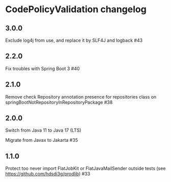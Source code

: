 # CodePolicyValidation changelog

## 3.0.0

Exclude log4j from use, and replace it by SLF4J and logback #43

## 2.2.0

Fix troubles with Spring Boot 3 #40

## 2.1.0

Remove check Repository annotation presence for repositories class on springBootNotRepositoryInRepositoryPackage #38

## 2.0.0

Switch from Java 11 to Java 17 (LTS)

Migrate from Javax to Jakarta #35

## 1.1.0

Protect too never import FlatJobKit or FlatJavaMailSender outside tests (see https://github.com/hdsdi3g/prodlib) #33

